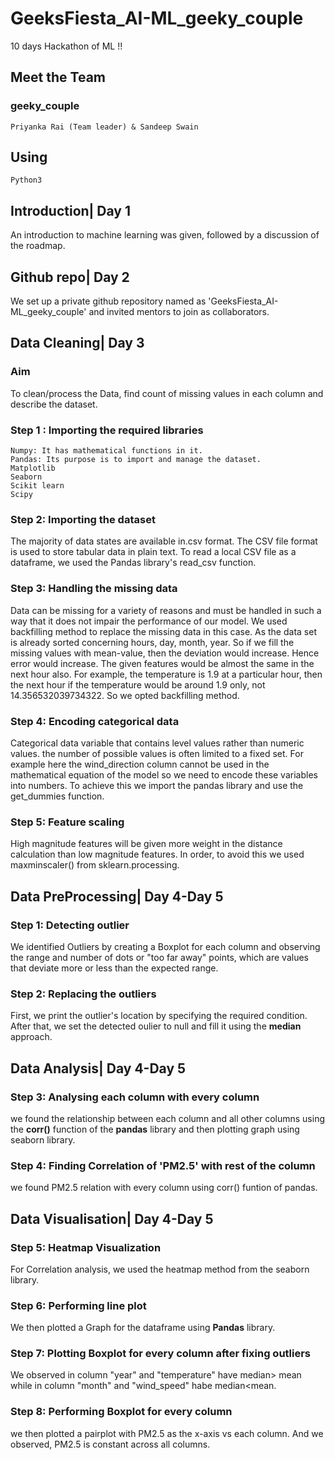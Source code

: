 # GeeksFiesta_AI-ML_geeky_couple
 10 days Hackathon of ML !!
 ## Meet the Team
 ### geeky_couple
    Priyanka Rai (Team leader) & Sandeep Swain
 ## Using
    Python3   
 ## Introduction| Day 1
  An introduction to machine learning was given, followed by a discussion of the roadmap.
 ## Github repo| Day 2
  We set up a private github repository named as 'GeeksFiesta_AI-ML_geeky_couple' and invited mentors to join as collaborators.
 ## Data Cleaning| Day 3
 ### Aim
  To clean/process the Data, find count of missing values in each column and describe the dataset.
  
### Step 1 : Importing the required libraries
    Numpy: It has mathematical functions in it.
    Pandas: Its purpose is to import and manage the dataset.
    Matplotlib 
  	Seaborn
    Scikit learn
    Scipy
### Step 2: Importing the dataset
 The majority of data states are available in.csv format. The CSV file format is used to store tabular data in plain text. To read a local CSV file as a dataframe, we used the  Pandas library's read_csv function.
 
### Step 3: Handling the missing data
 Data can be missing for a variety of reasons and must be handled in such a way that it does not impair the performance of our model. We used backfilling method to replace the missing data in this case.
As the data set is already sorted concerning hours, day, month, year. So if we fill the missing values with mean-value, then the deviation would increase. Hence error would increase. The given features would be almost the same in the next hour also. For example, the temperature is 1.9 at a particular hour, then the next hour if the temperature would be around 1.9 only, not 14.356532039734322. So we opted backfilling method.

### Step 4: Encoding categorical data 
 Categorical data variable that contains level values rather than numeric values. the number of possible values is often limited to a fixed set. For example here the wind_direction column cannot be used in the mathematical equation of the model so we need to encode these variables into numbers. To achieve this we import the pandas library and use the get_dummies function.
        
### Step 5: Feature scaling
 High magnitude features will be given more weight in the distance calculation than low magnitude features. In order, to avoid this we used maxminscaler() from sklearn.processing.
## Data PreProcessing| Day 4-Day 5
### Step 1: Detecting outlier 
 We identified Outliers by creating a Boxplot for each column and observing the range and number of dots or "too far away" points, which are values that deviate more or less than the expected range.
### Step 2: Replacing the outliers
First, we print the outlier's location by specifying the required condition. After that, we set the detected oulier to null and fill it using the **median** approach.

## Data Analysis| Day 4-Day 5
### Step 3: Analysing each column with every column
we found the relationship between each column and all other columns using the **corr()** function of the **pandas** library and then plotting graph using seaborn library.
 
### Step 4: Finding Correlation of 'PM2.5' with rest of the column
we found PM2.5 relation with every column using corr() funtion of pandas.

## Data Visualisation| Day 4-Day 5
### Step 5: Heatmap Visualization
 For Correlation analysis, we used the heatmap method from the seaborn library.
### Step 6: Performing line plot
 We then plotted a Graph for the dataframe using **Pandas** library.
### Step 7: Plotting Boxplot for every column after fixing outliers
 We observed in column "year" and "temperature" have median> mean while in column "month" and "wind_speed" habe median<mean.
### Step 8: Performing Boxplot for every column
we then plotted a pairplot with PM2.5 as the x-axis vs each column. And we observed, PM2.5 is constant across all columns.


    

 
     
